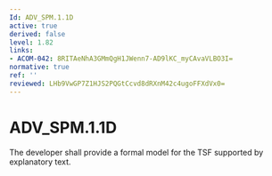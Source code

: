 ```yaml
---
Id: ADV_SPM.1.1D
active: true
derived: false
level: 1.82
links:
- ACOM-042: 8RITAeNhA3GMmQgH1JWenn7-AD9lKC_myCAvaVLBO3I=
normative: true
ref: ''
reviewed: LHb9VwGP7Z1HJS2PQGtCcvd8dRXnM42c4ugoFFXdVx0=
---
```


# ADV_SPM.1.1D

The developer shall provide a formal model for the TSF supported by explanatory text.